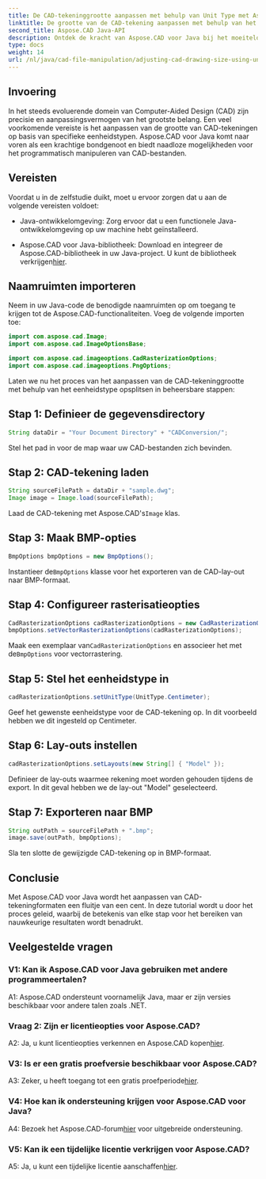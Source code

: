 ```yaml
---
title: De CAD-tekeninggrootte aanpassen met behulp van Unit Type met Aspose.CAD voor Java
linktitle: De grootte van de CAD-tekening aanpassen met behulp van het eenheidstype
second_title: Aspose.CAD Java-API
description: Ontdek de kracht van Aspose.CAD voor Java bij het moeiteloos aanpassen van CAD-tekeningformaten. Volg onze stapsgewijze handleiding voor precisie en aanpassingsvermogen.
type: docs
weight: 14
url: /nl/java/cad-file-manipulation/adjusting-cad-drawing-size-using-unit-type/
---
```

## Invoering

In het steeds evoluerende domein van Computer-Aided Design (CAD) zijn precisie en aanpassingsvermogen van het grootste belang. Een veel voorkomende vereiste is het aanpassen van de grootte van CAD-tekeningen op basis van specifieke eenheidstypen. Aspose.CAD voor Java komt naar voren als een krachtige bondgenoot en biedt naadloze mogelijkheden voor het programmatisch manipuleren van CAD-bestanden.

## Vereisten

Voordat u in de zelfstudie duikt, moet u ervoor zorgen dat u aan de volgende vereisten voldoet:

- Java-ontwikkelomgeving: Zorg ervoor dat u een functionele Java-ontwikkelomgeving op uw machine hebt geïnstalleerd.

-  Aspose.CAD voor Java-bibliotheek: Download en integreer de Aspose.CAD-bibliotheek in uw Java-project. U kunt de bibliotheek verkrijgen[hier](https://releases.aspose.com/cad/java/).

## Naamruimten importeren

Neem in uw Java-code de benodigde naamruimten op om toegang te krijgen tot de Aspose.CAD-functionaliteiten. Voeg de volgende importen toe:

```java
import com.aspose.cad.Image;
import com.aspose.cad.ImageOptionsBase;

import com.aspose.cad.imageoptions.CadRasterizationOptions;
import com.aspose.cad.imageoptions.PngOptions;
```

Laten we nu het proces van het aanpassen van de CAD-tekeninggrootte met behulp van het eenheidstype opsplitsen in beheersbare stappen:

## Stap 1: Definieer de gegevensdirectory

```java
String dataDir = "Your Document Directory" + "CADConversion/";
```

Stel het pad in voor de map waar uw CAD-bestanden zich bevinden.

## Stap 2: CAD-tekening laden

```java
String sourceFilePath = dataDir + "sample.dwg";
Image image = Image.load(sourceFilePath);
```

 Laad de CAD-tekening met Aspose.CAD's`Image` klas.

## Stap 3: Maak BMP-opties

```java
BmpOptions bmpOptions = new BmpOptions();
```

 Instantieer de`BmpOptions` klasse voor het exporteren van de CAD-lay-out naar BMP-formaat.

## Stap 4: Configureer rasterisatieopties

```java
CadRasterizationOptions cadRasterizationOptions = new CadRasterizationOptions();
bmpOptions.setVectorRasterizationOptions(cadRasterizationOptions);
```

 Maak een exemplaar van`CadRasterizationOptions` en associeer het met de`BmpOptions` voor vectorrastering.

## Stap 5: Stel het eenheidstype in

```java
cadRasterizationOptions.setUnitType(UnitType.Centimeter);
```

Geef het gewenste eenheidstype voor de CAD-tekening op. In dit voorbeeld hebben we dit ingesteld op Centimeter.

## Stap 6: Lay-outs instellen

```java
cadRasterizationOptions.setLayouts(new String[] { "Model" });
```

Definieer de lay-outs waarmee rekening moet worden gehouden tijdens de export. In dit geval hebben we de lay-out "Model" geselecteerd.

## Stap 7: Exporteren naar BMP

```java
String outPath = sourceFilePath + ".bmp";
image.save(outPath, bmpOptions);
```

Sla ten slotte de gewijzigde CAD-tekening op in BMP-formaat.

## Conclusie

Met Aspose.CAD voor Java wordt het aanpassen van CAD-tekeningformaten een fluitje van een cent. In deze tutorial wordt u door het proces geleid, waarbij de betekenis van elke stap voor het bereiken van nauwkeurige resultaten wordt benadrukt.

## Veelgestelde vragen

### V1: Kan ik Aspose.CAD voor Java gebruiken met andere programmeertalen?

A1: Aspose.CAD ondersteunt voornamelijk Java, maar er zijn versies beschikbaar voor andere talen zoals .NET.

### Vraag 2: Zijn er licentieopties voor Aspose.CAD?

 A2: Ja, u kunt licentieopties verkennen en Aspose.CAD kopen[hier](https://purchase.aspose.com/buy).

### V3: Is er een gratis proefversie beschikbaar voor Aspose.CAD?

 A3: Zeker, u heeft toegang tot een gratis proefperiode[hier](https://releases.aspose.com/).

### V4: Hoe kan ik ondersteuning krijgen voor Aspose.CAD voor Java?

 A4: Bezoek het Aspose.CAD-forum[hier](https://forum.aspose.com/c/cad/19) voor uitgebreide ondersteuning.

### V5: Kan ik een tijdelijke licentie verkrijgen voor Aspose.CAD?

 A5: Ja, u kunt een tijdelijke licentie aanschaffen[hier](https://purchase.aspose.com/temporary-license/).